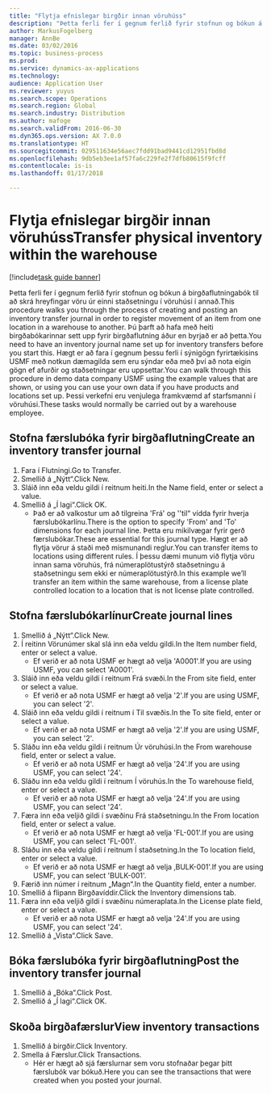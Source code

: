 ```yaml
---
title: "Flytja efnislegar birgðir innan vöruhúss"
description: "Þetta ferli fer í gegnum ferlið fyrir stofnun og bókun á birgðaflutningabók til að skrá hreyfingar vöru úr einni staðsetningu í vöruhúsi í annað."
author: MarkusFogelberg
manager: AnnBe
ms.date: 03/02/2016
ms.topic: business-process
ms.prod: 
ms.service: dynamics-ax-applications
ms.technology: 
audience: Application User
ms.reviewer: yuyus
ms.search.scope: Operations
ms.search.region: Global
ms.search.industry: Distribution
ms.author: mafoge
ms.search.validFrom: 2016-06-30
ms.dyn365.ops.version: AX 7.0.0
ms.translationtype: HT
ms.sourcegitcommit: 029511634e56aec7fdd91bad9441cd12951fbd8d
ms.openlocfilehash: 9db5eb3ee1af57fa6c229fe2f7dfb80615f9fcff
ms.contentlocale: is-is
ms.lasthandoff: 01/17/2018

---
```

# <a name="transfer-physical-inventory-within-the-warehouse"></a><span data-ttu-id="08544-103">Flytja efnislegar birgðir innan vöruhúss</span><span class="sxs-lookup"><span data-stu-id="08544-103">Transfer physical inventory within the warehouse</span></span>

[!include[task guide banner](../../includes/task-guide-banner.md)]

<span data-ttu-id="08544-104">Þetta ferli fer í gegnum ferlið fyrir stofnun og bókun á birgðaflutningabók til að skrá hreyfingar vöru úr einni staðsetningu í vöruhúsi í annað.</span><span class="sxs-lookup"><span data-stu-id="08544-104">This procedure walks you through the process of creating and posting an inventory transfer journal in order to register movement of an item from one location in a warehouse to another.</span></span> <span data-ttu-id="08544-105">Þú þarft að hafa með heiti birgðabókarinnar sett upp fyrir birgðaflutning áður en byrjað er að þetta.</span><span class="sxs-lookup"><span data-stu-id="08544-105">You need to have an inventory journal name set up for inventory transfers before you start this.</span></span> <span data-ttu-id="08544-106">Hægt er að fara í gegnum þessu ferli í sýnigögn fyrirtækisins USMF með notkun dæmagilda sem eru sýndar eða með því að nota eigin gögn ef afurðir og staðsetningar eru uppsettar.</span><span class="sxs-lookup"><span data-stu-id="08544-106">You can walk through this procedure in demo data company USMF using the example values that are shown, or using you can use your own data if you have products and locations set up.</span></span> <span data-ttu-id="08544-107">Þessi verkefni eru venjulega framkvæmd af starfsmanni í vöruhúsi.</span><span class="sxs-lookup"><span data-stu-id="08544-107">These tasks would normally be carried out by a warehouse employee.</span></span>


## <a name="create-an-inventory-transfer-journal"></a><span data-ttu-id="08544-108">Stofna færslubóka fyrir birgðaflutning</span><span class="sxs-lookup"><span data-stu-id="08544-108">Create an inventory transfer journal</span></span>
1. <span data-ttu-id="08544-109">Fara í Flutningi.</span><span class="sxs-lookup"><span data-stu-id="08544-109">Go to Transfer.</span></span>
2. <span data-ttu-id="08544-110">Smellið á „Nýtt“.</span><span class="sxs-lookup"><span data-stu-id="08544-110">Click New.</span></span>
3. <span data-ttu-id="08544-111">Sláið inn eða veldu gildi í reitnum heiti.</span><span class="sxs-lookup"><span data-stu-id="08544-111">In the Name field, enter or select a value.</span></span>
4. <span data-ttu-id="08544-112">Smellið á „Í lagi“.</span><span class="sxs-lookup"><span data-stu-id="08544-112">Click OK.</span></span>
    * <span data-ttu-id="08544-113">Það er að valkostur um að tilgreina 'Frá' og ''til“ vídda fyrir hverja færslubókarlínu.</span><span class="sxs-lookup"><span data-stu-id="08544-113">There is the option to specify 'From' and 'To' dimensions for each journal line.</span></span> <span data-ttu-id="08544-114">Þetta eru mikilvægar fyrir gerð færslubókar.</span><span class="sxs-lookup"><span data-stu-id="08544-114">These are essential for this journal type.</span></span> <span data-ttu-id="08544-115">Hægt er að flytja vörur á staði með mismunandi reglur.</span><span class="sxs-lookup"><span data-stu-id="08544-115">You can transfer items to locations using different rules.</span></span> <span data-ttu-id="08544-116">Í þessu dæmi munum við flytja vöru innan sama vöruhús, frá númeraplötustýrð staðsetningu á staðsetningu sem ekki er númeraplötustýrð.</span><span class="sxs-lookup"><span data-stu-id="08544-116">In this example we’ll transfer an item within the same warehouse, from a license plate controlled location to a location that is not license plate controlled.</span></span>   

## <a name="create-journal-lines"></a><span data-ttu-id="08544-117">Stofna færslubókarlínur</span><span class="sxs-lookup"><span data-stu-id="08544-117">Create journal lines</span></span>
1. <span data-ttu-id="08544-118">Smellið á „Nýtt“.</span><span class="sxs-lookup"><span data-stu-id="08544-118">Click New.</span></span>
2. <span data-ttu-id="08544-119">Í reitinn Vörunúmer skal slá inn eða veldu gildi.</span><span class="sxs-lookup"><span data-stu-id="08544-119">In the Item number field, enter or select a value.</span></span>
    * <span data-ttu-id="08544-120">Ef verið er að nota USMF er hægt að velja 'A0001'.</span><span class="sxs-lookup"><span data-stu-id="08544-120">If you are using USMF, you can select 'A0001'.</span></span>  
3. <span data-ttu-id="08544-121">Sláið inn eða veldu gildi í reitnum Frá svæði.</span><span class="sxs-lookup"><span data-stu-id="08544-121">In the From site field, enter or select a value.</span></span>
    * <span data-ttu-id="08544-122">Ef verið er að nota USMF er hægt að velja '2'.</span><span class="sxs-lookup"><span data-stu-id="08544-122">If you are using USMF, you can select '2'.</span></span>  
4. <span data-ttu-id="08544-123">Sláið inn eða veldu gildi í reitnum í Til svæðis.</span><span class="sxs-lookup"><span data-stu-id="08544-123">In the To site field, enter or select a value.</span></span>
    * <span data-ttu-id="08544-124">Ef verið er að nota USMF er hægt að velja '2'.</span><span class="sxs-lookup"><span data-stu-id="08544-124">If you are using USMF, you can select '2'.</span></span>  
5. <span data-ttu-id="08544-125">Sláðu inn eða veldu gildi í reitnum Úr vöruhúsi.</span><span class="sxs-lookup"><span data-stu-id="08544-125">In the From warehouse field, enter or select a value.</span></span>
    * <span data-ttu-id="08544-126">Ef verið er að nota USMF er hægt að velja '24'.</span><span class="sxs-lookup"><span data-stu-id="08544-126">If you are using USMF, you can select '24'.</span></span>  
6. <span data-ttu-id="08544-127">Sláðu inn eða veldu gildi í reitnum Í vöruhús.</span><span class="sxs-lookup"><span data-stu-id="08544-127">In the To warehouse field, enter or select a value.</span></span>
    * <span data-ttu-id="08544-128">Ef verið er að nota USMF er hægt að velja '24'.</span><span class="sxs-lookup"><span data-stu-id="08544-128">If you are using USMF, you can select '24'.</span></span>  
7. <span data-ttu-id="08544-129">Færa inn eða veljið gildi í svæðinu Frá staðsetningu.</span><span class="sxs-lookup"><span data-stu-id="08544-129">In the From location field, enter or select a value.</span></span>
    * <span data-ttu-id="08544-130">Ef verið er að nota USMF er hægt að velja 'FL-001'.</span><span class="sxs-lookup"><span data-stu-id="08544-130">If you are using USMF, you can select 'FL-001'.</span></span>  
8. <span data-ttu-id="08544-131">Sláðu inn eða veldu gildi í reitnum Í staðsetning.</span><span class="sxs-lookup"><span data-stu-id="08544-131">In the To location field, enter or select a value.</span></span>
    * <span data-ttu-id="08544-132">Ef verið er að nota USMF er hægt að velja ‚BULK-001'.</span><span class="sxs-lookup"><span data-stu-id="08544-132">If you are using USMF, you can select 'BULK-001'.</span></span>  
9. <span data-ttu-id="08544-133">Færið inn númer í reitnum „Magn“.</span><span class="sxs-lookup"><span data-stu-id="08544-133">In the Quantity field, enter a number.</span></span>
10. <span data-ttu-id="08544-134">Smellið á flipann Birgðavíddir.</span><span class="sxs-lookup"><span data-stu-id="08544-134">Click the Inventory dimensions tab.</span></span>
11. <span data-ttu-id="08544-135">Færa inn eða veljið gildi í svæðinu númeraplata.</span><span class="sxs-lookup"><span data-stu-id="08544-135">In the License plate field, enter or select a value.</span></span>
    * <span data-ttu-id="08544-136">Ef verið er að nota USMF er hægt að velja '24'.</span><span class="sxs-lookup"><span data-stu-id="08544-136">If you are using USMF, you can select '24'.</span></span>  
12. <span data-ttu-id="08544-137">Smellið á „Vista“.</span><span class="sxs-lookup"><span data-stu-id="08544-137">Click Save.</span></span>

## <a name="post-the-inventory-transfer-journal"></a><span data-ttu-id="08544-138">Bóka færslubóka fyrir birgðaflutning</span><span class="sxs-lookup"><span data-stu-id="08544-138">Post the inventory transfer journal</span></span>
1. <span data-ttu-id="08544-139">Smellið á „Bóka“.</span><span class="sxs-lookup"><span data-stu-id="08544-139">Click Post.</span></span>
2. <span data-ttu-id="08544-140">Smellið á „Í lagi“.</span><span class="sxs-lookup"><span data-stu-id="08544-140">Click OK.</span></span>

## <a name="view-inventory-transactions"></a><span data-ttu-id="08544-141">Skoða birgðafærslur</span><span class="sxs-lookup"><span data-stu-id="08544-141">View inventory transactions</span></span>
1. <span data-ttu-id="08544-142">Smellið á birgðir.</span><span class="sxs-lookup"><span data-stu-id="08544-142">Click Inventory.</span></span>
2. <span data-ttu-id="08544-143">Smella á Færslur.</span><span class="sxs-lookup"><span data-stu-id="08544-143">Click Transactions.</span></span>
    * <span data-ttu-id="08544-144">Hér er hægt að sjá færslurnar sem voru stofnaðar þegar þitt færslubók var bókuð.</span><span class="sxs-lookup"><span data-stu-id="08544-144">Here you can see the transactions that were created when you posted your journal.</span></span>  

